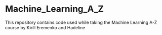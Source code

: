 # Machine_Learning_A_Z
This repository contains code used while taking the Machine Learning A-Z course by Kirill Eremenko and Hadeline
